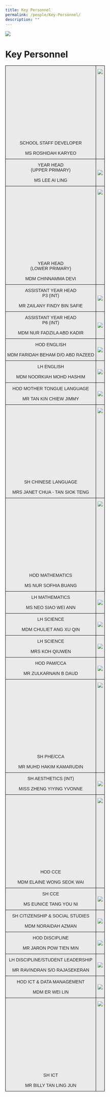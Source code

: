 ```yaml
---
title: Key Personnel
permalink: /people/Key-Personnel/
description: ""
---
```

![](/images/Banner.png)

Key Personnel
=============

<style type="text/css">
.tg  {border-collapse:collapse;border-spacing:0;}
.tg td{border-color:black;border-style:solid;border-width:1px;font-family:Arial, sans-serif;font-size:14px;
  overflow:hidden;padding:10px 5px;word-break:normal;}
.tg th{border-color:black;border-style:solid;border-width:1px;font-family:Arial, sans-serif;font-size:14px;
  font-weight:normal;overflow:hidden;padding:10px 5px;word-break:normal;}
.tg .tg-ii8k{background-color:#EAEAEA;color:#222;text-align:center;vertical-align:top}
.tg .tg-ku5w{background-color:#EAEAEA;color:#222;text-align:center;vertical-align:middle}
</style>
<table class="tg">
<tbody>
  <tr>
    <td class="tg-ii8k"><br><br><br><br><br><br><br><br><br><br><br><br><br><br>SCHOOL STAFF DEVELOPER<br><br>MS ROSHIDAH KARYEO</td>
    <td class="tg-ii8k"> <img src="/images/Staff%20Photos%202023/KPs/ms%20roshidah%20karyeov3.jpg"></td>
  </tr>
  <tr>
    <td class="tg-ku5w"><span style="color:#222;background-color:#EAEAEA">YEAR HEAD<br> (UPPER PRIMARY)<br><br>MS LEE AI LING</span><br></td>
    <td class="tg-ku5w"><img src="/images/Staff%20Photos%202023/KPs/ms%20lee%20ai%20ling.jpg"><span style="color:#222;background-color:#EAEAEA"></span><span style="color:#222;background-color:#EAEAEA"> </span></td>
  </tr>
  <tr>
    <td class="tg-ii8k"><br><br><br><br><br><br><br><br><br><br><br><br><br><br>YEAR HEAD <br> (LOWER PRIMARY)<br><br>MDM CHINNAMMA DEVI</td>
    <td class="tg-ii8k"><img src="/images/Staff%20Photos%202023/KPs/mdm%20chinnamma%20devi.jpg"></td>
  </tr>
	<tr>
    <td class="tg-ku5w"><span style="color:#222;background-color:#EAEAEA"> ASSISTANT YEAR HEAD<br> P3 (INT)<br><br>MR ZAILANY FINDY BIN SAFIE</span><br></td>
    <td class="tg-ku5w"><span style="color:#222;background-color:#EAEAEA"><img src="/images/Staff%20Photos%202023/KPs/mr%20zailany%20findy%20b%20safie.jpg"></span><br></td>
  </tr>
	  <tr>
    <td class="tg-ku5w"><span style="color:#222;background-color:#EAEAEA"> ASSISTANT YEAR HEAD<br> P6 (INT)<br><br>MDM NUR FADZILA ABD KADIR</span><br><span style="color:#222;background-color:#EAEAEA"> </span></td>
    <td class="tg-ku5w"><span style="color:#222;background-color:#EAEAEA"><img src="/images/Staff%20Photos%202023/KPs/mdm%20nur%20fadzila%20abd%20kadir.jpg"></span><br><span style="color:#222;background-color:#EAEAEA"> </span></td>
  </tr>
	 <tr>
    <td class="tg-ku5w"><span style="color:#222;background-color:#EAEAEA">HOD ENGLISH </span><br><br>MDM FARIDAH BEHAM D/O ABD RAZEED</td>
    <td class="tg-ku5w"><span style="color:#222;background-color:#EAEAEA"><img src="/images/Staff%20Photos%202023/KPs/mdm%20faridah%20beham%20do%20abd%20razeed.jpg"></span><br><span style="color:#222;background-color:#EAEAEA"> </span></td>
  </tr>
	 <tr>
    <td class="tg-ku5w"><span style="color:#222;background-color:#EAEAEA">LH ENGLISH<br><br>MDM NOORKIAH MOHD HASHIM</span><br></td>
    <td class="tg-ku5w"><span style="color:#222;background-color:#EAEAEA"><img src="/images/Staff%20Photos%202023/KPs/mdm%20noorkiah%20mohd%20hashim.jpg"></span><br><span style="color:#222;background-color:#EAEAEA"> </span></td>
  </tr>
  <tr>
    <td class="tg-ku5w"><span style="color:#222;background-color:#EAEAEA">HOD MOTHER TONGUE LANGUAGE<br><br>MR TAN KIN CHIEW JIMMY</span><br></td>
    <td class="tg-ku5w"><span style="color:#222;background-color:#EAEAEA"> <img src="images/Staff Photos 2023/KPs/mr tan kin chiew jimmy_1.jpg"></span></td>
  </tr>
  <tr>
    <td class="tg-ii8k"><br><br><br><br><br><br><br><br><br><br><br><br><br><br>SH CHINESE LANGUAGE <br><br> MRS JANET CHUA - TAN SIOK TENG</td>
    <td class="tg-ii8k"><img src="images/Staff Photos 2023/KPs/mrs janet chua siok teng_1.jpg"> </td>
  </tr>
  <tr>
    <td class="tg-ii8k"><br><br><br><br><br><br><br><br><br><br><br><br><br><br>HOD MATHEMATICS<br><br>MS NUR SOFHIA BUANG</td>
    <td class="tg-ii8k"><img src="images/Staff Photos 2023/KPs/ms nur sofhia buang_1.jpg"></td>
  </tr>
  <tr>
    <td class="tg-ku5w"><span style="color:#222;background-color:#EAEAEA">LH MATHEMATICS<br><br>MS NEO SIAO WEI ANN</span><br></td>
    <td class="tg-ku5w"><span style="color:#222;background-color:#EAEAEA"><img src="images/Staff Photos 2023/KPs/ms neo siao wei ann.jpg"> </span><br></td>
  </tr>
  <tr>
    <td class="tg-ku5w"><span style="color:#222;background-color:#EAEAEA"> LH SCIENCE<br><br> MDM CHULIET ANG XU QIN</span><br></td>
    <td class="tg-ku5w"><span style="color:#222;background-color:#EAEAEA"> <img src="images/Staff Photos 2023/KPs/mdm ang xu qin chuliet.jpg"> </span><br></td>
  </tr>
  <tr>
    <td class="tg-ku5w"><span style="color:#222;background-color:#EAEAEA">LH SCIENCE<br><br>MRS KOH QIUWEN</span><br></td>
    <td class="tg-ku5w"><span style="color:#222;background-color:#EAEAEA"><img src="images/Staff Photos 2023/KPs/mrs koh qiuwen.jpg"></span><br></td>
  </tr>
  <tr>
    <td class="tg-ku5w"><span style="color:#222;background-color:#EAEAEA">  HOD PAM/CCA<br><br>MR ZULKARNAIN B DAUD</span><br></td>
    <td class="tg-ku5w"><span style="color:#222;background-color:#EAEAEA"> <img src="images/Staff Photos 2023/KPs/mr zulkarnain b daud.jpg"></span><br></td>
  </tr>
  <tr>
		<td class="tg-ii8k"><br><br><br><br><br><br><br><br><br><br><br><br><br><br>SH PHE/CCA<br><br>MR MUHD HAKIM KAMARUDIN</td>
    <td class="tg-ii8k"><img src="images/Staff Photos 2023/KPs/mr muhd hakim kamarudin.jpg"></td>
  </tr>
  <tr>
    <td class="tg-ku5w"><span style="color:#222;background-color:#EAEAEA"> SH AESTHETICS (INT)</span><br><br>MISS ZHENG YIYING YVONNE</td>
    <td class="tg-ku5w"><span style="color:#222;background-color:#EAEAEA"><img src="images/Staff Photos 2023/KPs/miss zheng yiying.jpg"> </span><br></td>
  </tr>
  <tr>
    <td class="tg-ii8k"><br><br><br><br><br><br><br><br><br><br><br><br><br><br>HOD CCE<br><br> MDM ELAINE WONG SEOK WAI</td>
    <td class="tg-ii8k"><img src="images/Staff Photos 2023/KPs/mdm elaine wong seok wai.jpg"></td>
  </tr>
	<tr>
    <td class="tg-ku5w"><span style="color:#222;background-color:#EAEAEA"> SH CCE<br><br>MS EUNICE TANG YOU NI</span></td>
    <td class="tg-ku5w"><img src="images/Staff Photos 2023/KPs/ms tang you ni eunice.jpg"></td>
  </tr>
  <tr>
    <td class="tg-ku5w"><span style="color:#222;background-color:#EAEAEA">SH CITIZENSHIP &amp; SOCIAL STUDIES<br><br>MDM NORAIDAH AZMAN</span></td>
    <td class="tg-ku5w"><img src="images/Staff Photos 2023/KPs/mdm noraidah azman.jpg"></td>
  </tr>
  
  <tr>
    <td class="tg-ku5w"><span style="color:#222;background-color:#EAEAEA">HOD DISCIPLINE<br><br>MR JARON POW TIEN MIN</span></td>
    <td class="tg-ku5w"><img src="images/Staff Photos 2023/KPs/mr pow tien min jaron.jpg"></td>
  </tr>
  <tr>
    <td class="tg-ku5w"><span style="color:#222;background-color:#EAEAEA"> LH DISCIPLINE/STUDENT LEADERSHIP<br><br> MR RAVINDRAN S/O RAJASEKERAN </span><br></td>
    <td class="tg-ku5w"><img src="images/Staff Photos 2023/KPs/mr ravindran so rajasekeran.jpg"></td>
  </tr>
	 <tr>
    <td class="tg-ku5w"><span style="color:#222;background-color:#EAEAEA"> HOD ICT &amp; DATA MANAGEMENT<br><br> MDM ER WEI LIN</span></td>
    <td class="tg-ku5w"><img src="images/Staff Photos 2023/KPs/mdm er wei lin.jpg"></td>
  </tr>
  <tr>
    <td class="tg-ii8k"><br><br><br><br><br><br><br><br><br><br><br><br><br><br> SH ICT <br><br>MR BILLY TAN LING JUN </td>
    <td class="tg-ii8k"><img src="images/Staff Photos 2023/KPs/mr tan ling jun billy.jpg"></td>
  </tr>
 
 
 
  

</tbody>
</table>